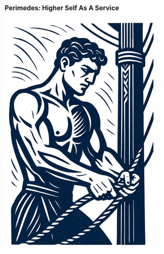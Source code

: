 Perimedes: Higher Self As A Service
------------------------------------

![](./assets/logo_small.png)